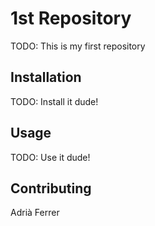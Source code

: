 # 1st Repository

TODO: This is my first repository

## Installation

TODO: Install it dude!

## Usage

TODO: Use it dude!

## Contributing
Adrià Ferrer
